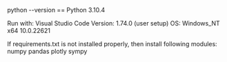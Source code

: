 python --version == Python 3.10.4

Run with:
    Visual Studio Code
        Version: 1.74.0 (user setup)
        OS: Windows_NT x64 10.0.22621

If requirements.txt is not installed properly, then install following modules:
    numpy
    pandas
    plotly
    sympy